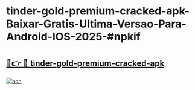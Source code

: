 # tinder-gold-premium-cracked-apk-Baixar-Gratis-Ultima-Versao-Para-Android-IOS-2025-#npkif

# <h2><a href="https://ainizakaria.my?title=tinder-gold-premium-cracked-apk&ref=25M">🔗👉 🔴 tinder-gold-premium-cracked-apk</a></h2>

[![acn](https://github.com/user-attachments/assets/0f9c940e-d8b0-45ae-aac7-cd30a18b3e1c)](https://ainizakaria.my?title=tinder-gold-premium-cracked-apk&ref=25M)

